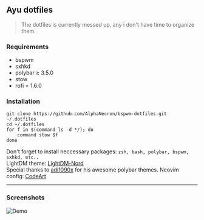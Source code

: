 ## Ayu dotfiles

> The dotfiles is currently messed up, any i don't have time to organize them.

### Requirements
* bspwm
* sxhkd
* polybar ≥ 3.5.0
* stow
* rofi = 1.6.0
### Installation
```
git clone https://github.com/AlphaNecron/bspwm-dotfiles.git ~/.dotfiles
cd ~/.dotfiles
for f in $(command ls -d */); do
	command stow $f
done
```
Don't forget to install neccessary packages: `zsh, bash, polybar, bspwm, sxhkd, etc..`  
LightDM theme: [LightDM-Nord](https://github.com/AlphaNecron/lightdm-gab-nord)  
Special thanks to [adi1090x](https://github.com/adi1090x) for his awesome polybar themes.
Neovim config: [CodeArt](https://github.com/artart222/CodeArt)
***
### Screenshots
![Demo](https://raw.githubusercontent.com/AlphaNecron/bspwm-dotfiles/master/screenshots/1.png)
